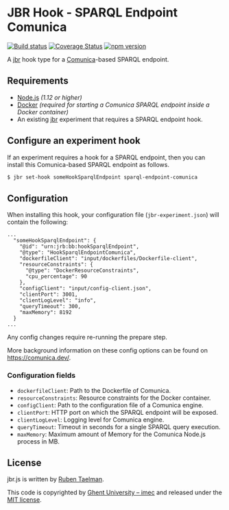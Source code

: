 # JBR Hook - SPARQL Endpoint Comunica

[![Build status](https://github.com/rubensworks/jbr.js/workflows/CI/badge.svg)](https://github.com/rubensworks/jbr.js/actions?query=workflow%3ACI)
[![Coverage Status](https://coveralls.io/repos/github/rubensworks/jbr.js/badge.svg?branch=master)](https://coveralls.io/github/rubensworks/jbr.js?branch=master)
[![npm version](https://badge.fury.io/js/%40jbr-hook%2Fsparql-endpoint-comunica.svg)](https://www.npmjs.com/package/@jbr-hoopk/sparql-endpoint-comunica)

A [jbr](https://github.com/rubensworks/jbr.js/tree/master/packages/jbr) hook type for a [Comunica](https://github.com/comunica/comunica)-based SPARQL endpoint.

## Requirements

* [Node.js](https://nodejs.org/en/) _(1.12 or higher)_
* [Docker](https://www.docker.com/) _(required for starting a Comunica SPARQL endpoint inside a Docker container)_
* An existing [jbr](https://github.com/rubensworks/jbr.js/tree/master/packages/jbr) experiment that requires a SPARQL endpoint hook.

## Configure an experiment hook

If an experiment requires a hook for a SPARQL endpoint,
then you can install this Comunica-based SPARQL endpoint as follows.

```bash
$ jbr set-hook someHookSparqlEndpoint sparql-endpoint-comunica
```

## Configuration

When installing this hook, your configuration file (`jbr-experiment.json`) will contain the following:

```text
...
  "someHookSparqlEndpoint": {
    "@id": "urn:jrb:bb:hookSparqlEndpoint",
    "@type": "HookSparqlEndpointComunica",
    "dockerfileClient": "input/dockerfiles/Dockerfile-client",
    "resourceConstraints": {
      "@type": "DockerResourceConstraints",
      "cpu_percentage": 90
    },
    "configClient": "input/config-client.json",
    "clientPort": 3001,
    "clientLogLevel": "info",
    "queryTimeout": 300,
    "maxMemory": 8192
  }
...
```

Any config changes require re-running the prepare step.

More background information on these config options can be found on https://comunica.dev/.

### Configuration fields

* `dockerfileClient`: Path to the Dockerfile of Comunica.
* `resourceConstraints`: Resource constraints for the Docker container.
* `configClient`: Path to the configuration file of a Comunica engine.
* `clientPort`: HTTP port on which the SPARQL endpoint will be exposed.
* `clientLogLevel`: Logging level for Comunica engine.
* `queryTimeout`: Timeout in seconds for a single SPARQL query execution.
* `maxMemory`: Maximum amount of Memory for the Comunica Node.js process in MB.

## License

jbr.js is written by [Ruben Taelman](http://www.rubensworks.net/).

This code is copyrighted by [Ghent University – imec](http://idlab.ugent.be/)
and released under the [MIT license](http://opensource.org/licenses/MIT).
